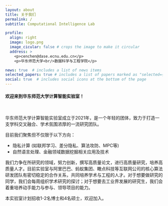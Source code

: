 ```yaml
---
layout: about
title: 关于我们
permalink: /
subtitle: Computational Intelligence Lab

profile:
  align: right
  image: logo.png
  image_cicular: false # crops the image to make it circular
  address: >
    <p>cenchen@dase.ecnu.edu.cn</p>
    <p>华东师范大学<br/>数据科学与工程学院</p>

news: true  # includes a list of news items
selected_papers: true # includes a list of papers marked as "selected={true}"
social: true  # includes social icons at the bottom of the page
---
```

#### 欢迎来到华东师范大学计算智能实验室！
<br/>

华东师范大学计算智能实验室成立于2021年，是一个年轻的团体，致力于打造一支学科交叉融合、学术氛围浓厚的一流研究团队。

目前我们聚焦但不仅限于以下方向：

- 隐私计算 (如联邦学习、差分隐私、算法攻防、MPC等)
- 自然语言处理、金融领域数据挖掘相关应用及技术

我们力争在所研究的领域，努力创新，撰写高质量论文，进行高质量研究，培养高质量人才。目前实验室与阿里巴巴、蚂蚁集团、瞰点科技等互联网公司的核心算法研发团队有密切稳定的合作关系，共同培养学术与工程的人才。对于想要做研究的同学，我们会每周组织学术研究的探讨；对于想要去工业界发展的研究生，我们会着重培养动手能力与参与、领导项目的能力。

本实验室计划招收1-2名博士和4名硕士，欢迎加入。


<!-- "The proper function of man is to live, not to exist.<br/>I shall not waste my days in trying to prolong them. I shall use my time." -->
